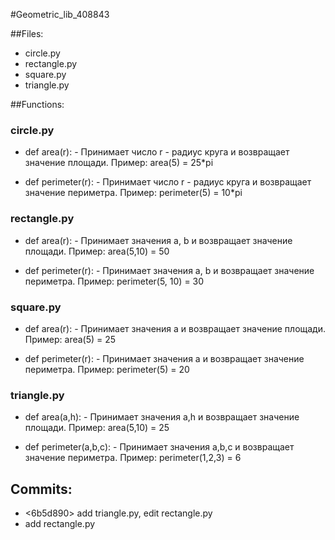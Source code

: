 #Geometric_lib_408843

##Files: 
- circle.py
- rectangle.py
- square.py
- triangle.py

##Functions:

### circle.py

- def area(r): - Принимает число r - радиус круга и возвращает значение площади. Пример: area(5) = 25*pi

- def perimeter(r): - Принимает число r - радиус круга и возвращает значение периметра. Пример: perimeter(5) = 10*pi 

### rectangle.py

- def area(r): - Принимает значения a, b и возвращает значение площади. Пример: area(5,10) = 50

- def perimeter(r): - Принимает значения a, b и возвращает значение периметра. Пример: perimeter(5, 10) = 30

### square.py

- def area(r): - Принимает значения a и возвращает значение площади. Пример: area(5) = 25

- def perimeter(r): - Принимает значения a и возвращает значение периметра. Пример: perimeter(5) = 20

### triangle.py

- def area(a,h): - Принимает значения a,h и возвращает значение площади. Пример: area(5,10) = 25

- def perimeter(a,b,c): - Принимает значения a,b,c и возвращает значение периметра. Пример: perimeter(1,2,3) = 6

## Commits:
- <6b5d890> add triangle.py, edit rectangle.py
- <d238f6b> add rectangle.py
